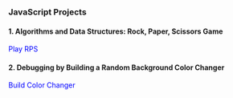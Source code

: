 ### JavaScript Projects

#### 1. Algorithms and Data Structures: Rock, Paper, Scissors Game
<a href="https://kaningleb.github.io/FreeCodeCamp-JavaScript/Algorithms-and-Data-Structures-RPS" style="font-size: 14px; text-decoration: none; color: blue;">Play RPS</a>

#### 2. Debugging by Building a Random Background Color Changer
<a href="https://kaningleb.github.io/FreeCodeCamp-JavaScript/Debugging-by-Building-a-Random-Background-Color-Changer" style="font-size: 14px; text-decoration: none; color: blue;">Build Color Changer</a>